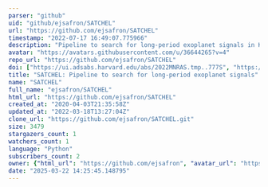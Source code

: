```yaml
---
parser: "github"
uid: "github/ejsafron/SATCHEL"
url: "https://github.com/ejsafron/SATCHEL"
timestamp: "2022-07-17 16:49:07.775966"
description: "Pipeline to search for long-period exoplanet signals in Kepler time-series data classified on the Planet Hunters website."
avatar: "https://avatars.githubusercontent.com/u/36644265?v=4"
repo_url: "https://github.com/ejsafron/SATCHEL"
doi: ["https://ui.adsabs.harvard.edu/abs/2022MNRAS.tmp..777S", "https://ui.adsabs.harvard.edu/abs/2022ascl.soft03011S/abstract"]
title: "SATCHEL: Pipeline to search for long-period exoplanet signals"
name: "SATCHEL"
full_name: "ejsafron/SATCHEL"
html_url: "https://github.com/ejsafron/SATCHEL"
created_at: "2020-04-03T21:35:58Z"
updated_at: "2022-03-18T13:27:04Z"
clone_url: "https://github.com/ejsafron/SATCHEL.git"
size: 3479
stargazers_count: 1
watchers_count: 1
language: "Python"
subscribers_count: 2
owner: {"html_url": "https://github.com/ejsafron", "avatar_url": "https://avatars.githubusercontent.com/u/36644265?v=4", "login": "ejsafron", "type": "User"}
date: "2025-03-22 14:25:45.148795"
---
```

